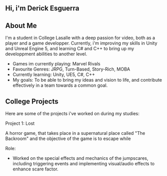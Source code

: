 ## Hi, i'm Derick Esguerra

## About Me 
I'm a student in College Lasalle with a deep passion for video, both as a player and a game developper. Currently, i'm improving my skills in Unity and Unreal Engine 5, and learning C# and C++
to bring up my developpment abilities to another level.

- Games im currently playing: Marvel Rivals
- Favourite Genres: JRPG, Turn-Based, Story-Rich, MOBA
- Currently learning: Unity, UE5, C#, C++
- My goals: To be able to bring my ideas and vision to life, and contribute effectively in a team towards a common goal.

## College Projects
Here are some of the projects i've worked on during my studies:

Project 1: Lost 

A horror game, that takes place in a supernatural place called "The Backroom" and the objective of the game is to escape while

Role: 
- Worked on the special effects and mechanics of the jumpscares, including triggering events and implementing visual/audio effects to enhance scare factor.






